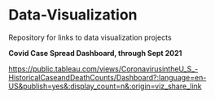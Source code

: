 # Data-Visualization

Repository for links to data visualization projects

<b>Covid Case Spread Dashboard, through Sept 2021</b>

https://public.tableau.com/views/CoronavirusintheU_S_-HistoricalCaseandDeathCounts/Dashboard?:language=en-US&publish=yes&:display_count=n&:origin=viz_share_link
